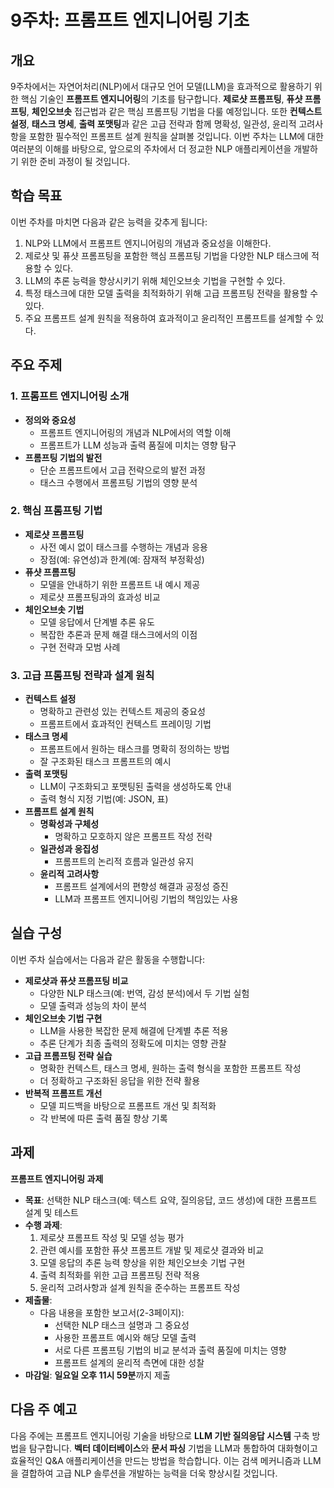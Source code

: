 # 9주차: 프롬프트 엔지니어링 기초

## 개요

9주차에서는 자연어처리(NLP)에서 대규모 언어 모델(LLM)을 효과적으로 활용하기 위한 핵심 기술인 **프롬프트 엔지니어링**의 기초를 탐구합니다. **제로샷 프롬프팅**, **퓨샷 프롬프팅**, **체인오브솟** 접근법과 같은 핵심 프롬프팅 기법을 다룰 예정입니다. 또한 **컨텍스트 설정**, **태스크 명세**, **출력 포맷팅**과 같은 고급 전략과 함께 명확성, 일관성, 윤리적 고려사항을 포함한 필수적인 프롬프트 설계 원칙을 살펴볼 것입니다. 이번 주차는 LLM에 대한 여러분의 이해를 바탕으로, 앞으로의 주차에서 더 정교한 NLP 애플리케이션을 개발하기 위한 준비 과정이 될 것입니다.

## 학습 목표

이번 주차를 마치면 다음과 같은 능력을 갖추게 됩니다:

1. NLP와 LLM에서 프롬프트 엔지니어링의 개념과 중요성을 이해한다.
2. 제로샷 및 퓨샷 프롬프팅을 포함한 핵심 프롬프팅 기법을 다양한 NLP 태스크에 적용할 수 있다.
3. LLM의 추론 능력을 향상시키기 위해 체인오브솟 기법을 구현할 수 있다.
4. 특정 태스크에 대한 모델 출력을 최적화하기 위해 고급 프롬프팅 전략을 활용할 수 있다.
5. 주요 프롬프트 설계 원칙을 적용하여 효과적이고 윤리적인 프롬프트를 설계할 수 있다.

## 주요 주제

### 1. 프롬프트 엔지니어링 소개

- **정의와 중요성**
  - 프롬프트 엔지니어링의 개념과 NLP에서의 역할 이해
  - 프롬프트가 LLM 성능과 출력 품질에 미치는 영향 탐구
- **프롬프팅 기법의 발전**
  - 단순 프롬프트에서 고급 전략으로의 발전 과정
  - 태스크 수행에서 프롬프팅 기법의 영향 분석

### 2. 핵심 프롬프팅 기법

- **제로샷 프롬프팅**
  - 사전 예시 없이 태스크를 수행하는 개념과 응용
  - 장점(예: 유연성)과 한계(예: 잠재적 부정확성)
- **퓨샷 프롬프팅**
  - 모델을 안내하기 위한 프롬프트 내 예시 제공
  - 제로샷 프롬프팅과의 효과성 비교
- **체인오브솟 기법**
  - 모델 응답에서 단계별 추론 유도
  - 복잡한 추론과 문제 해결 태스크에서의 이점
  - 구현 전략과 모범 사례

### 3. 고급 프롬프팅 전략과 설계 원칙

- **컨텍스트 설정**
  - 명확하고 관련성 있는 컨텍스트 제공의 중요성
  - 프롬프트에서 효과적인 컨텍스트 프레이밍 기법
- **태스크 명세**
  - 프롬프트에서 원하는 태스크를 명확히 정의하는 방법
  - 잘 구조화된 태스크 프롬프트의 예시
- **출력 포맷팅**
  - LLM이 구조화되고 포맷팅된 출력을 생성하도록 안내
  - 출력 형식 지정 기법(예: JSON, 표)
- **프롬프트 설계 원칙**
  - **명확성과 구체성**
    - 명확하고 모호하지 않은 프롬프트 작성 전략
  - **일관성과 응집성**
    - 프롬프트의 논리적 흐름과 일관성 유지
  - **윤리적 고려사항**
    - 프롬프트 설계에서의 편향성 해결과 공정성 증진
    - LLM과 프롬프트 엔지니어링 기법의 책임있는 사용

## 실습 구성

이번 주차 실습에서는 다음과 같은 활동을 수행합니다:

- **제로샷과 퓨샷 프롬프팅 비교**
  - 다양한 NLP 태스크(예: 번역, 감성 분석)에서 두 기법 실험
  - 모델 출력과 성능의 차이 분석
- **체인오브솟 기법 구현**
  - LLM을 사용한 복잡한 문제 해결에 단계별 추론 적용
  - 추론 단계가 최종 출력의 정확도에 미치는 영향 관찰
- **고급 프롬프팅 전략 실습**
  - 명확한 컨텍스트, 태스크 명세, 원하는 출력 형식을 포함한 프롬프트 작성
  - 더 정확하고 구조화된 응답을 위한 전략 활용
- **반복적 프롬프트 개선**
  - 모델 피드백을 바탕으로 프롬프트 개선 및 최적화
  - 각 반복에 따른 출력 품질 향상 기록

## 과제

**프롬프트 엔지니어링 과제**

- **목표**: 선택한 NLP 태스크(예: 텍스트 요약, 질의응답, 코드 생성)에 대한 프롬프트 설계 및 테스트
- **수행 과제**:
  1. 제로샷 프롬프트 작성 및 모델 성능 평가
  2. 관련 예시를 포함한 퓨샷 프롬프트 개발 및 제로샷 결과와 비교
  3. 모델 응답의 추론 능력 향상을 위한 체인오브솟 기법 구현
  4. 출력 최적화를 위한 고급 프롬프팅 전략 적용
  5. 윤리적 고려사항과 설계 원칙을 준수하는 프롬프트 작성
- **제출물**:
  - 다음 내용을 포함한 보고서(2-3페이지):
    - 선택한 NLP 태스크 설명과 그 중요성
    - 사용한 프롬프트 예시와 해당 모델 출력
    - 서로 다른 프롬프팅 기법의 비교 분석과 출력 품질에 미치는 영향
    - 프롬프트 설계의 윤리적 측면에 대한 성찰
- **마감일**: **일요일 오후 11시 59분**까지 제출

## 다음 주 예고

다음 주에는 프롬프트 엔지니어링 기술을 바탕으로 **LLM 기반 질의응답 시스템** 구축 방법을 탐구합니다. **벡터 데이터베이스**와 **문서 파싱** 기법을 LLM과 통합하여 대화형이고 효율적인 Q&A 애플리케이션을 만드는 방법을 학습합니다. 이는 검색 메커니즘과 LLM을 결합하여 고급 NLP 솔루션을 개발하는 능력을 더욱 향상시킬 것입니다.
